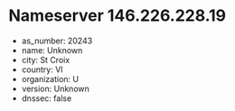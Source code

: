 # Nameserver 146.226.228.19

* as_number: 20243
* name: Unknown
* city: St Croix
* country: VI
* organization: U
* version: Unknown
* dnssec: false
